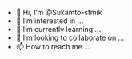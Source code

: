 - 👋 Hi, I’m @Sukamto-stmik
- 👀 I’m interested in ...
- 🌱 I’m currently learning ...
- 💞️ I’m looking to collaborate on ...
- 📫 How to reach me ...

<!---
Sukamto-stmik/Sukamto-stmik is a ✨ special ✨ repository because its `README.md` (this file) appears on your GitHub profile.
You can click the Preview link to take a look at your changes.
--->
